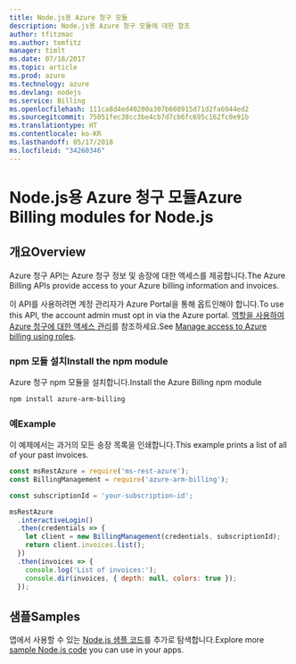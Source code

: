 ```yaml
---
title: Node.js용 Azure 청구 모듈
description: Node.js용 Azure 청구 모듈에 대한 참조
author: tfitzmac
ms.author: tomfitz
manager: timlt
ms.date: 07/18/2017
ms.topic: article
ms.prod: azure
ms.technology: azure
ms.devlang: nodejs
ms.service: Billing
ms.openlocfilehash: 111ca8d4ed40200a307b608915d71d2fa6944ed2
ms.sourcegitcommit: 75051fec38cc3be4cb7d7cb6fc695c162fc0e91b
ms.translationtype: HT
ms.contentlocale: ko-KR
ms.lasthandoff: 05/17/2018
ms.locfileid: "34260346"
---
```

# <a name="azure-billing-modules-for-nodejs"></a><span data-ttu-id="7c226-103">Node.js용 Azure 청구 모듈</span><span class="sxs-lookup"><span data-stu-id="7c226-103">Azure Billing modules for Node.js</span></span>

## <a name="overview"></a><span data-ttu-id="7c226-104">개요</span><span class="sxs-lookup"><span data-stu-id="7c226-104">Overview</span></span>
<span data-ttu-id="7c226-105">Azure 청구 API는 Azure 청구 정보 및 송장에 대한 액세스를 제공합니다.</span><span class="sxs-lookup"><span data-stu-id="7c226-105">The Azure Billing APIs provide access to your Azure billing information and invoices.</span></span>

<span data-ttu-id="7c226-106">이 API를 사용하려면 계정 관리자가 Azure Portal을 통해 옵트인해야 합니다.</span><span class="sxs-lookup"><span data-stu-id="7c226-106">To use this API, the account admin must opt in via the Azure portal.</span></span> <span data-ttu-id="7c226-107">[역할을 사용하여 Azure 청구에 대한 액세스 관리](https://docs.microsoft.com/azure/billing/billing-manage-access)를 참조하세요.</span><span class="sxs-lookup"><span data-stu-id="7c226-107">See [Manage access to Azure billing using roles](https://docs.microsoft.com/azure/billing/billing-manage-access).</span></span>

### <a name="install-the-npm-module"></a><span data-ttu-id="7c226-108">npm 모듈 설치</span><span class="sxs-lookup"><span data-stu-id="7c226-108">Install the npm module</span></span> 

<span data-ttu-id="7c226-109">Azure 청구 npm 모듈을 설치합니다.</span><span class="sxs-lookup"><span data-stu-id="7c226-109">Install the Azure Billing npm module</span></span> 

```bash
npm install azure-arm-billing
```
### <a name="example"></a><span data-ttu-id="7c226-110">예</span><span class="sxs-lookup"><span data-stu-id="7c226-110">Example</span></span> 
 
<span data-ttu-id="7c226-111">이 예제에서는 과거의 모든 송장 목록을 인쇄합니다.</span><span class="sxs-lookup"><span data-stu-id="7c226-111">This example prints a list of all of your past invoices.</span></span>
 
```javascript 
const msRestAzure = require('ms-rest-azure');
const BillingManagement = require('azure-arm-billing');

const subscriptionId = 'your-subscription-id';

msRestAzure
  .interactiveLogin()
  .then(credentials => {
    let client = new BillingManagement(credentials, subscriptionId);
    return client.invoices.list();
  })
  .then(invoices => {
    console.log('List of invoices:');
    console.dir(invoices, { depth: null, colors: true });
  });
``` 


## <a name="samples"></a><span data-ttu-id="7c226-112">샘플</span><span class="sxs-lookup"><span data-stu-id="7c226-112">Samples</span></span>

<span data-ttu-id="7c226-113">앱에서 사용할 수 있는 [Node.js 샘플 코드](https://azure.microsoft.com/resources/samples/?platform=nodejs)를 추가로 탐색합니다.</span><span class="sxs-lookup"><span data-stu-id="7c226-113">Explore more [sample Node.js code](https://azure.microsoft.com/resources/samples/?platform=nodejs) you can use in your apps.</span></span>
